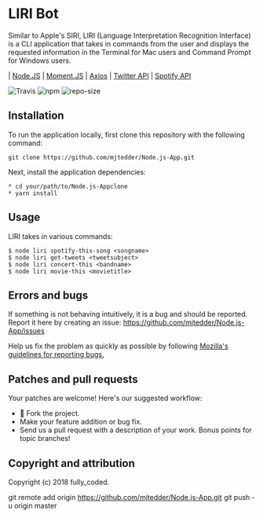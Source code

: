 # LIRI Bot

Similar to Apple's SIRI, LIRI (Language Interpretation Recognition Interface) is a CLI application that takes in commands from the user and displays the requested information in the Terminal for Mac users and Command Prompt for Windows users.

| [Node.JS](https://nodejs.org/en/) | [Moment.JS](https://momentjs.com/) | [Axios](https://www.npmjs.com/package/axios) | [Twitter API](https://developer.twitter.com/content/developer-twitter/en.html) | [Spotify API](https://developer.spotify.com/documentation/web-api/)


![Travis](https://img.shields.io/travis/USER/REPO.svg)
![npm](https://img.shields.io/npm/v/npm.svg)
![repo-size](https://img.shields.io/github/repo-size/mjtedder/Node.js-App.svg)


## Installation

To run the application locally, first clone this repository with the following command:

	git clone https://github.com/mjtedder/Node.js-App.git

Next, install the application dependencies:

	* cd your/path/to/Node.js-Appclone
	* yarn install

## Usage

LIRI takes in various commands:

```shell
$ node liri spotify-this-song <songname>
$ node liri get-tweets <tweetsubject>
$ node liri concert-this <bandname>
$ node liri movie-this <movietitle>
```

## Errors and bugs

If something is not behaving intuitively, it is a bug and should be reported.
Report it here by creating an issue: https://github.com/mjtedder/Node.js-App/issues

Help us fix the problem as quickly as possible by following [Mozilla's guidelines for reporting bugs.](https://developer.mozilla.org/en-US/docs/Mozilla/QA/Bug_writing_guidelines#General_Outline_of_a_Bug_Report)

## Patches and pull requests

Your patches are welcome! Here's our suggested workflow:

* 🍴 Fork the project.
* Make your feature addition or bug fix.
* Send us a pull request with a description of your work. Bonus points for topic branches!

## Copyright and attribution

Copyright (c) 2018 fully_coded.


git remote add origin https://github.com/mjtedder/Node.js-App.git
git push -u origin master
